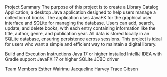 Project Summary
The purpose of this project is to create a Library Catalog Application; a desktop Java application designed to help users manage a collection of books. 
The application uses JavaFX for the graphical user interface and SQLite for managing the database.
Users can add, search, update, and delete books, with each entry containing information like the title, author, genre, and publication year. 
All data is stored locally in an SQLite database, ensuring persistence across sessions. 
This project is ideal for users who want a simple and efficient way to maintain a digital library.

Build and Execution Instructions
Java 17 or higher installed
IntelliJ IDEA with Gradle support
JavaFX 17 or higher
SQLite JDBC driver

Team Members 
Esther Wairimu
Jacqueline Harvey
Trace Gibson
